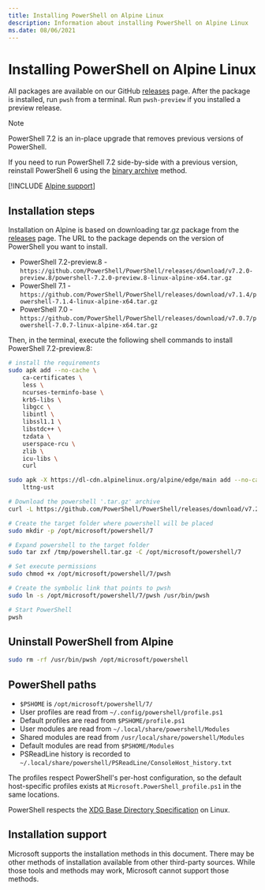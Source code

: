 ```yaml
---
title: Installing PowerShell on Alpine Linux
description: Information about installing PowerShell on Alpine Linux
ms.date: 08/06/2021
---
```

# Installing PowerShell on Alpine Linux

All packages are available on our GitHub [releases][releases] page. After the package is installed,
run `pwsh` from a terminal. Run `pwsh-preview` if you installed a preview release.

> [!NOTE]
> PowerShell 7.2 is an in-place upgrade that removes previous versions of PowerShell.
>
> If you need to run PowerShell 7.2 side-by-side with a previous version, reinstall PowerShell 6
> using the [binary archive](install-other-linux.md#binary-archives) method.

[!INCLUDE [Alpine support](../../includes/alpine-support.md)]

## Installation steps

Installation on Alpine is based on downloading tar.gz package from the [releases][releases] page. The
URL to the package depends on the version of PowerShell you want to install.

- PowerShell 7.2-preview.8 - `https://github.com/PowerShell/PowerShell/releases/download/v7.2.0-preview.8/powershell-7.2.0-preview.8-linux-alpine-x64.tar.gz`
- PowerShell 7.1 - `https://github.com/PowerShell/PowerShell/releases/download/v7.1.4/powershell-7.1.4-linux-alpine-x64.tar.gz`
- PowerShell 7.0 - `https://github.com/PowerShell/PowerShell/releases/download/v7.0.7/powershell-7.0.7-linux-alpine-x64.tar.gz`

Then, in the terminal, execute the following shell commands to install PowerShell 7.2-preview.8:

```sh
# install the requirements
sudo apk add --no-cache \
    ca-certificates \
    less \
    ncurses-terminfo-base \
    krb5-libs \
    libgcc \
    libintl \
    libssl1.1 \
    libstdc++ \
    tzdata \
    userspace-rcu \
    zlib \
    icu-libs \
    curl

sudo apk -X https://dl-cdn.alpinelinux.org/alpine/edge/main add --no-cache \
    lttng-ust

# Download the powershell '.tar.gz' archive
curl -L https://github.com/PowerShell/PowerShell/releases/download/v7.2.0-preview.8/powershell-7.2.0-preview.8-linux-alpine-x64.tar.gz -o /tmp/powershell.tar.gz

# Create the target folder where powershell will be placed
sudo mkdir -p /opt/microsoft/powershell/7

# Expand powershell to the target folder
sudo tar zxf /tmp/powershell.tar.gz -C /opt/microsoft/powershell/7

# Set execute permissions
sudo chmod +x /opt/microsoft/powershell/7/pwsh

# Create the symbolic link that points to pwsh
sudo ln -s /opt/microsoft/powershell/7/pwsh /usr/bin/pwsh

# Start PowerShell
pwsh
```

## Uninstall PowerShell from Alpine

```sh
sudo rm -rf /usr/bin/pwsh /opt/microsoft/powershell
```

## PowerShell paths

- `$PSHOME` is `/opt/microsoft/powershell/7/`
- User profiles are read from `~/.config/powershell/profile.ps1`
- Default profiles are read from `$PSHOME/profile.ps1`
- User modules are read from `~/.local/share/powershell/Modules`
- Shared modules are read from `/usr/local/share/powershell/Modules`
- Default modules are read from `$PSHOME/Modules`
- PSReadLine history is recorded to `~/.local/share/powershell/PSReadLine/ConsoleHost_history.txt`

The profiles respect PowerShell's per-host configuration, so the default host-specific profiles
exists at `Microsoft.PowerShell_profile.ps1` in the same locations.

PowerShell respects the [XDG Base Directory Specification][xdg-bds] on Linux.

## Installation support

Microsoft supports the installation methods in this document. There may be other methods of
installation available from other third-party sources. While those tools and methods may work,
Microsoft cannot support those methods.

<!-- link references -->
[releases]: https://aka.ms/PowerShell-Release?tag=stable
[xdg-bds]: https://specifications.freedesktop.org/basedir-spec/basedir-spec-latest.html
[lifecycle]: ../PowerShell-Support-Lifecycle.md
[eol-alpine]: https://alpinelinux.org/releases/
